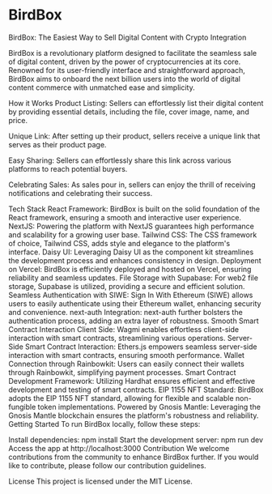 # BirdBox
BirdBox: The Easiest Way to Sell Digital Content with Crypto Integration

BirdBox is a revolutionary platform designed to facilitate the seamless sale of digital content, driven by the power of cryptocurrencies at its core. Renowned for its user-friendly interface and straightforward approach, BirdBox aims to onboard the next billion users into the world of digital content commerce with unmatched ease and simplicity.

How it Works
Product Listing: Sellers can effortlessly list their digital content by providing essential details, including the file, cover image, name, and price.

Unique Link: After setting up their product, sellers receive a unique link that serves as their product page.

Easy Sharing: Sellers can effortlessly share this link across various platforms to reach potential buyers.

Celebrating Sales: As sales pour in, sellers can enjoy the thrill of receiving notifications and celebrating their success.

Tech Stack
React Framework: BirdBox is built on the solid foundation of the React framework, ensuring a smooth and interactive user experience.
NextJS: Powering the platform with NextJS guarantees high performance and scalability for a growing user base.
Tailwind CSS: The CSS framework of choice, Tailwind CSS, adds style and elegance to the platform's interface.
Daisy UI: Leveraging Daisy UI as the component kit streamlines the development process and enhances consistency in design.
Deployment on Vercel: BirdBox is efficiently deployed and hosted on Vercel, ensuring reliability and seamless updates.
File Storage with Supabase: For web2 file storage, Supabase is utilized, providing a secure and efficient solution.
Seamless Authentication with SIWE: Sign In With Ethereum (SIWE) allows users to easily authenticate using their Ethereum wallet, enhancing security and convenience.
next-auth Integration: next-auth further bolsters the authentication process, adding an extra layer of robustness.
Smooth Smart Contract Interaction Client Side: Wagmi enables effortless client-side interaction with smart contracts, streamlining various operations.
Server-Side Smart Contract Interaction: Ethers.js empowers seamless server-side interaction with smart contracts, ensuring smooth performance.
Wallet Connection through Rainbowkit: Users can easily connect their wallets through Rainbowkit, simplifying payment processes.
Smart Contract Development Framework: Utilizing Hardhat ensures efficient and effective development and testing of smart contracts.
EIP 1155 NFT Standard: BirdBox adopts the EIP 1155 NFT standard, allowing for flexible and scalable non-fungible token implementations.
Powered by Gnosis Mantle: Leveraging the Gnosis Mantle blockchain ensures the platform's robustness and reliability.
Getting Started
To run BirdBox locally, follow these steps:

Install dependencies: npm install
Start the development server: npm run dev
Access the app at http://localhost:3000
Contribution
We welcome contributions from the community to enhance BirdBox further. If you would like to contribute, please follow our contribution guidelines.

License
This project is licensed under the MIT License.
